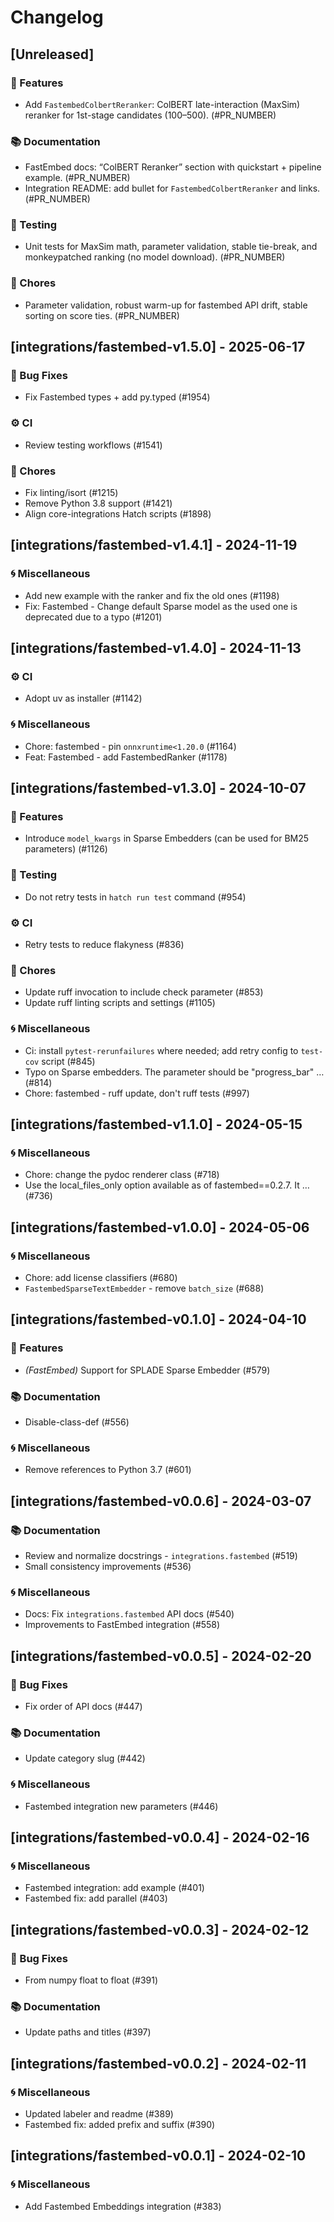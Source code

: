 # Changelog

## [Unreleased]

### 🚀 Features
- Add `FastembedColbertReranker`: ColBERT late-interaction (MaxSim) reranker for 1st-stage candidates (100–500). (#PR_NUMBER)

### 📚 Documentation
- FastEmbed docs: “ColBERT Reranker” section with quickstart + pipeline example. (#PR_NUMBER)
- Integration README: add bullet for `FastembedColbertReranker` and links. (#PR_NUMBER)

### 🧪 Testing
- Unit tests for MaxSim math, parameter validation, stable tie-break, and monkeypatched ranking (no model download). (#PR_NUMBER)

### 🧹 Chores
- Parameter validation, robust warm-up for fastembed API drift, stable sorting on score ties. (#PR_NUMBER)


## [integrations/fastembed-v1.5.0] - 2025-06-17

### 🐛 Bug Fixes

- Fix Fastembed types + add py.typed (#1954)

### ⚙️ CI

- Review testing workflows (#1541)

### 🧹 Chores

- Fix linting/isort (#1215)
- Remove Python 3.8 support (#1421)
- Align core-integrations Hatch scripts (#1898)


## [integrations/fastembed-v1.4.1] - 2024-11-19

### 🌀 Miscellaneous

- Add new example with the ranker and fix the old ones (#1198)
- Fix: Fastembed - Change default Sparse model as the used one is deprecated due to a typo (#1201)

## [integrations/fastembed-v1.4.0] - 2024-11-13

### ⚙️ CI

- Adopt uv as installer (#1142)

### 🌀 Miscellaneous

- Chore: fastembed - pin `onnxruntime<1.20.0` (#1164)
- Feat: Fastembed - add FastembedRanker (#1178)

## [integrations/fastembed-v1.3.0] - 2024-10-07

### 🚀 Features

- Introduce `model_kwargs` in Sparse Embedders (can be used for BM25 parameters) (#1126)

### 🧪 Testing

- Do not retry tests in `hatch run test` command (#954)

### ⚙️ CI

- Retry tests to reduce flakyness (#836)

### 🧹 Chores

- Update ruff invocation to include check parameter (#853)
- Update ruff linting scripts and settings (#1105)

### 🌀 Miscellaneous

- Ci: install `pytest-rerunfailures` where needed; add retry config to `test-cov` script (#845)
- Typo on Sparse embedders. The parameter should be "progress_bar" … (#814)
- Chore: fastembed - ruff update, don't ruff tests (#997)

## [integrations/fastembed-v1.1.0] - 2024-05-15

### 🌀 Miscellaneous

- Chore: change the pydoc renderer class (#718)
- Use the local_files_only option available as of fastembed==0.2.7. It … (#736)

## [integrations/fastembed-v1.0.0] - 2024-05-06

### 🌀 Miscellaneous

- Chore: add license classifiers (#680)
- `FastembedSparseTextEmbedder` - remove `batch_size` (#688)

## [integrations/fastembed-v0.1.0] - 2024-04-10

### 🚀 Features

- *(FastEmbed)* Support for SPLADE Sparse Embedder (#579)

### 📚 Documentation

- Disable-class-def (#556)

### 🌀 Miscellaneous

- Remove references to Python 3.7 (#601)

## [integrations/fastembed-v0.0.6] - 2024-03-07

### 📚 Documentation

- Review and normalize docstrings - `integrations.fastembed` (#519)
- Small consistency improvements (#536)

### 🌀 Miscellaneous

- Docs: Fix `integrations.fastembed` API docs (#540)
- Improvements to FastEmbed integration (#558)

## [integrations/fastembed-v0.0.5] - 2024-02-20

### 🐛 Bug Fixes

- Fix order of API docs (#447)

### 📚 Documentation

- Update category slug (#442)

### 🌀 Miscellaneous

- Fastembed integration new parameters (#446)

## [integrations/fastembed-v0.0.4] - 2024-02-16

### 🌀 Miscellaneous

- Fastembed integration: add example (#401)
- Fastembed fix: add parallel (#403)

## [integrations/fastembed-v0.0.3] - 2024-02-12

### 🐛 Bug Fixes

- From numpy float to float (#391)

### 📚 Documentation

- Update paths and titles (#397)

## [integrations/fastembed-v0.0.2] - 2024-02-11

### 🌀 Miscellaneous

- Updated labeler and readme (#389)
- Fastembed fix: added prefix and suffix (#390)

## [integrations/fastembed-v0.0.1] - 2024-02-10

### 🌀 Miscellaneous

- Add Fastembed Embeddings integration (#383)

<!-- generated by git-cliff -->
